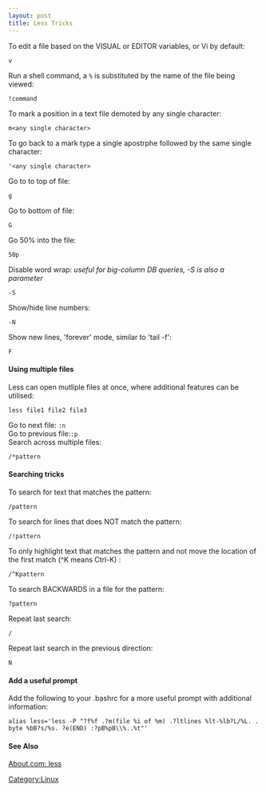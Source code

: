 ```yaml
---
layout: post 
title: Less Tricks
---
```


To edit a file based on the VISUAL or EDITOR variables, or Vi by
default:

    v

Run a shell command, a `%` is substituted by the name of the file being
viewed:

    !command

To mark a position in a text file demoted by any single character:

    m<any single character>

To go back to a mark type a single apostrphe followed by the same single
character:

    '<any single character>

Go to to top of file:

    g

Go to bottom of file:

    G

Go 50% into the file:

    50p

Disable word wrap: *useful for big-column DB queries, -S is also a
parameter*

    -S

Show/hide line numbers:

    -N

Show new lines, \'forever\' mode, similar to \'tail -f\':

    F

#### Using multiple files

Less can open mutliple files at once, where additional features can be
utilised:

    less file1 file2 file3

Go to next file: `:n`\
Go to previous file:`:p`\
Search across multiple files:

    /*pattern

#### Searching tricks

To search for text that matches the pattern:

    /pattern

To search for lines that does NOT match the pattern:

    /!pattern

To only highlight text that matches the pattern and not move the
location of the first match (\^K means Ctrl-K) :

    /^Kpattern

To search BACKWARDS in a file for the pattern:

    ?pattern

Repeat last search:

    /

Repeat last search in the previous direction:

    N

#### Add a useful prompt

Add the following to your .bashrc for a more useful prompt with
additional information:

    alias less='less -P "?f%f .?m(file %i of %m) .?ltlines %lt-%lb?L/%L. . byte %bB?s/%s. ?e(END) :?pB%pB\\%..%t"'

#### See Also

[About.com: less](http://linux.about.com/library/cmd/blcmdl1_less.htm)

[Category:Linux](Category:Linux "wikilink")
